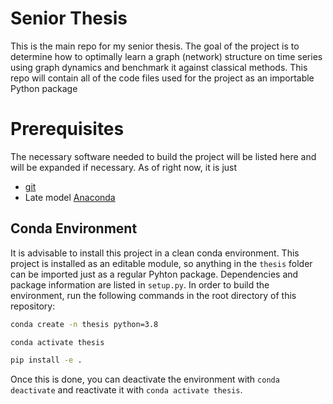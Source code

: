 # Senior Thesis
This is the main repo for my senior thesis. The goal of the project is to determine how to optimally learn a graph (network) structure on time series using graph dynamics and benchmark it against classical methods. This repo will contain all of the code files used for the project as an importable Python package

# Prerequisites

The necessary software needed to build the project will be listed here and will be expanded if necessary. As of right now, it is just

- [git](https://git-scm.com/)
- Late model [Anaconda](https://www.anaconda.com/products/individual)

## Conda Environment

It is advisable to install this project in a clean conda environment. This project is installed as an editable module, so anything in the `thesis` folder can be imported just as a regular Pyhton package. Dependencies and package information are listed in `setup.py`. In order to build the environment, run the following commands in the root directory of this repository:

```bash
conda create -n thesis python=3.8

conda activate thesis

pip install -e .
```

Once this is done, you can deactivate the environment with `conda deactivate` and reactivate it with `conda activate thesis`.
